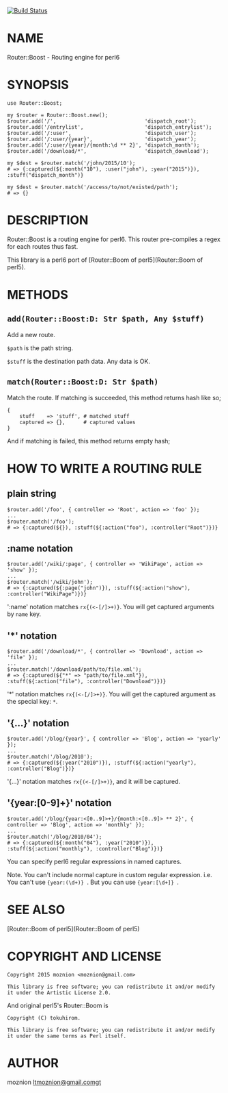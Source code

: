 [![Build Status](https://travis-ci.org/moznion/p6-Router-Boost.svg?branch=master)](https://travis-ci.org/moznion/p6-Router-Boost)

NAME
====

Router::Boost - Routing engine for perl6

SYNOPSIS
========

    use Router::Boost;

    my $router = Router::Boost.new();
    $router.add('/',                             'dispatch_root');
    $router.add('/entrylist',                    'dispatch_entrylist');
    $router.add('/:user',                        'dispatch_user');
    $router.add('/:user/{year}',                 'dispatch_year');
    $router.add('/:user/{year}/{month:\d ** 2}', 'dispatch_month');
    $router.add('/download/*',                   'dispatch_download');

    my $dest = $router.match('/john/2015/10');
    # => {:captured(${:month("10"), :user("john"), :year("2015")}), :stuff("dispatch_month")}

    my $dest = $router.match('/access/to/not/existed/path');
    # => {}

DESCRIPTION
===========

Router::Boost is a routing engine for perl6. This router pre-compiles a regex for each routes thus fast.

This library is a perl6 port of [Router::Boom of perl5](Router::Boom of perl5).

METHODS
=======

`add(Router::Boost:D: Str $path, Any $stuff)`
---------------------------------------------

Add a new route.

`$path` is the path string.

`$stuff` is the destination path data. Any data is OK.

`match(Router::Boost:D: Str $path)`
-----------------------------------

Match the route. If matching is succeeded, this method returns hash like so;

    {
        stuff    => 'stuff', # matched stuff
        captured => {},      # captured values
    }

And if matching is failed, this method returns empty hash;

HOW TO WRITE A ROUTING RULE
===========================

plain string
------------

    $router.add('/foo', { controller => 'Root', action => 'foo' });
    ...
    $router.match('/foo');
    # => {:captured(${}), :stuff(${:action("foo"), :controller("Root")})}

:name notation
--------------

    $router.add('/wiki/:page', { controller => 'WikiPage', action => 'show' });
    ...
    $router.match('/wiki/john');
    # => {:captured(${:page("john")}), :stuff(${:action("show"), :controller("WikiPage")})}

':name' notation matches `rx{(<-[/]>+)}`. You will get captured arguments by `name` key.

'*' notation
------------

    $router.add('/download/*', { controller => 'Download', action => 'file' });
    ...
    $router.match('/download/path/to/file.xml');
    # => {:captured(${"*" => "path/to/file.xml"}), :stuff(${:action("file"), :controller("Download")})}

'*' notation matches `rx{(<-[/]>+)}`. You will get the captured argument as the special key: `*`.

'{...}' notation
----------------

    $router.add('/blog/{year}', { controller => 'Blog', action => 'yearly' });
    ...
    $router.match('/blog/2010');
    # => {:captured(${:year("2010")}), :stuff(${:action("yearly"), :controller("Blog")})}

'{...}' notation matches `rx{(<-[/]>+)}`, and it will be captured.

'{year:[0-9]+}' notation
------------------------

    $router.add('/blog/{year:<[0..9]>+}/{month:<[0..9]> ** 2}', { controller => 'Blog', action => 'monthly' });
    ...
    $router.match('/blog/2010/04');
    # => {:captured(${:month("04"), :year("2010")}), :stuff(${:action("monthly"), :controller("Blog")})}

You can specify perl6 regular expressions in named captures.

Note. You can't include normal capture in custom regular expression. i.e. You can't use `{year:(\d+)} `. But you can use `{year:[\d+]} `.

SEE ALSO
========

[Router::Boom of perl5](Router::Boom of perl5)

COPYRIGHT AND LICENSE
=====================

    Copyright 2015 moznion <moznion@gmail.com>

    This library is free software; you can redistribute it and/or modify it under the Artistic License 2.0.

And original perl5's Router::Boom is

    Copyright (C) tokuhirom.

    This library is free software; you can redistribute it and/or modify
    it under the same terms as Perl itself.

AUTHOR
======

moznion ltmoznion@gmail.comgt
